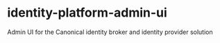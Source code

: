 # identity-platform-admin-ui
Admin UI for the Canonical identity broker and identity provider solution

